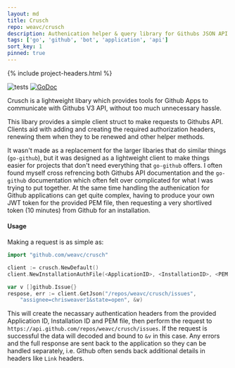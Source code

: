 ```yaml
---
layout: md
title: Crusch
repo: weavc/crusch
description: Authenication helper & query library for Githubs JSON API
tags: ['go', 'github', 'bot', 'application', 'api']
sort_key: 1
pinned: true
---
```


{% include project-headers.html %}

![tests](https://github.com/weavc/crusch/workflows/Go/badge.svg?branch=master) 
[![GoDoc](https://img.shields.io/static/v1?label=godoc&message=reference&color=blue)](https://pkg.go.dev/github.com/weavc/crusch)

Crusch is a lightweight libary which provides tools for Github Apps to communicate with Githubs V3 API, without too much unnecessary hassle.

This libary provides a simple client struct to make requests to Githubs API. Clients aid with adding and creating the required authorization headers, renewing them when they to be renewed and other helper methods.

It wasn't made as a replacement for the larger libaries that do similar things (`go-github`), but it was designed as a lightweight client to make things easier for projects that don't need everything that `go-github` offers. I often found myself cross refrencing both Githubs API documentation and the `go-github` documentation which often felt over complicated for what I was trying to put together. At the same time handling the authenication for Github applications can get quite complex, having to produce your own JWT token for the provided PEM file, then requesting a very shortlived token (10 minutes) from Github for an installation.

#### Usage

Making a request is as simple as:
```go
import "github.com/weavc/crusch"

client := crusch.NewDefault()
client.NewInstallationAuthFile(<ApplicationID>, <InstallationID>, <PEM keyfile location>)

var v []github.Issue{}
respose, err := client.GetJson("/repos/weavc/crusch/issues", 
    "assignee=chrisweaver1&state=open", &v)
```

This will create the necassary authentication headers from the provided Application ID, Installation ID and PEM file, then perform the request to `https://api.github.com/repos/weavc/crusch/issues`. If the request is successful the data will decoded and bound to `&v` in this case. Any errors and the full response are sent back to the application so they can be handled separately, i.e. Github often sends back additional details in headers like `Link` headers.



